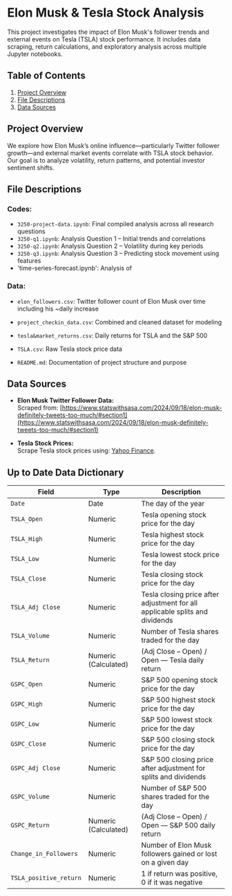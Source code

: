# Elon Musk & Tesla Stock Analysis

This project investigates the impact of Elon Musk's follower trends and external events on Tesla (TSLA) stock performance. It includes data scraping, return calculations, and exploratory analysis across multiple Jupyter notebooks.

## Table of Contents

1. [Project Overview](#project-overview)
2. [File Descriptions](#file-descriptions)
3. [Data Sources](#data-sources)

## Project Overview

We explore how Elon Musk’s online influence—particularly Twitter follower growth—and external market events correlate with TSLA stock behavior. Our goal is to analyze volatility, return patterns, and potential investor sentiment shifts.

## File Descriptions

### Codes:

- `3250-project-data.ipynb`: Final compiled analysis across all research questions
- `3250-q1.ipynb`: Analysis Question 1 – Initial trends and correlations
- `3250-q2.ipynb`: Analysis Question 2 – Volatility during key periods
- `3250-q3.ipynb`: Analysis Question 3 – Predicting stock movement using features
- 'time-series-forecast.ipynb': Analysis of

### Data:

- `elon_followers.csv`: Twitter follower count of Elon Musk over time including his ~daily increase
- `project_checkin_data.csv`: Combined and cleaned dataset for modeling
- `tesla&market_returns.csv`: Daily returns for TSLA and the S&P 500
- `TSLA.csv`: Raw Tesla stock price data

- `README.md`: Documentation of project structure and purpose

## Data Sources

- **Elon Musk Twitter Follower Data:**  
  Scraped from: [https://www.statswithsasa.com/2024/09/18/elon-musk-definitely-tweets-too-much/#section1](https://www.statswithsasa.com/2024/09/18/elon-musk-definitely-tweets-too-much/#section1)

- **Tesla Stock Prices:**  
  Scrape Tesla stock prices using: [Yahoo Finance](https://finance.yahoo.com/quote/TSLA/history).

## Up to Date Data Dictionary

| Field                  | Type                 | Description                                                                  |
| ---------------------- | -------------------- | ---------------------------------------------------------------------------- |
| `Date`                 | Date                 | The day of the year                                                          |
| `TSLA_Open`            | Numeric              | Tesla opening stock price for the day                                        |
| `TSLA_High`            | Numeric              | Tesla highest stock price for the day                                        |
| `TSLA_Low`             | Numeric              | Tesla lowest stock price for the day                                         |
| `TSLA_Close`           | Numeric              | Tesla closing stock price for the day                                        |
| `TSLA_Adj Close`       | Numeric              | Tesla closing price after adjustment for all applicable splits and dividends |
| `TSLA_Volume`          | Numeric              | Number of Tesla shares traded for the day                                    |
| `TSLA_Return`          | Numeric (Calculated) | (Adj Close – Open) / Open — Tesla daily return                               |
| `GSPC_Open`            | Numeric              | S&P 500 opening stock price for the day                                      |
| `GSPC_High`            | Numeric              | S&P 500 highest stock price for the day                                      |
| `GSPC_Low`             | Numeric              | S&P 500 lowest stock price for the day                                       |
| `GSPC_Close`           | Numeric              | S&P 500 closing stock price for the day                                      |
| `GSPC_Adj Close`       | Numeric              | S&P 500 closing price after adjustment for splits and dividends              |
| `GSPC_Volume`          | Numeric              | Number of S&P 500 shares traded for the day                                  |
| `GSPC_Return`          | Numeric (Calculated) | (Adj Close – Open) / Open — S&P 500 daily return                             |
| `Change_in_Followers`  | Numeric              | Number of Elon Musk followers gained or lost on a given day                  |
| `TSLA_positive_return` | Numeric              | 1 if return was positive, 0 if it was negative                               |
